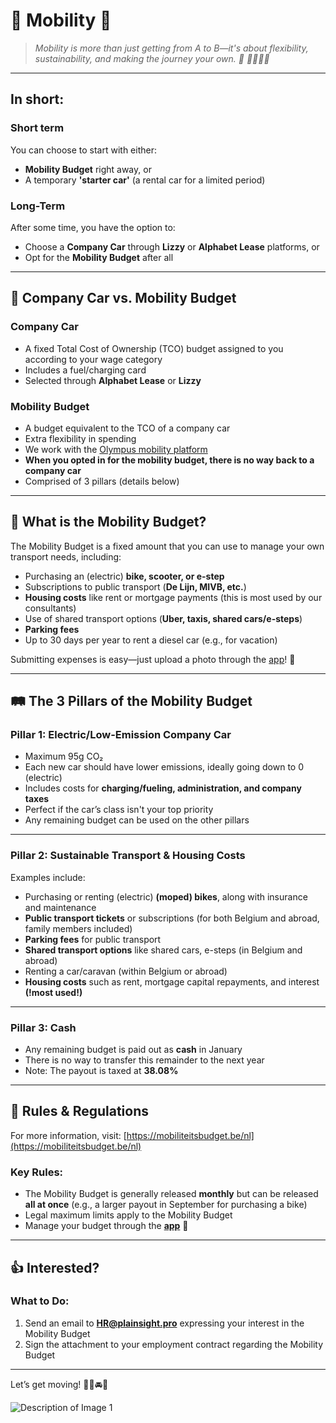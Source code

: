 # 🚗 Mobility 🛴

> *Mobility is more than just getting from A to B—it's about flexibility, sustainability, and making the journey your own. 🚀  🚴‍♂️🚆🚗*

---

## In short:

### Short term
You can choose to start with either:
- **Mobility Budget** right away, or
- A temporary **'starter car'** (a rental car for a limited period)

### Long-Term 
After some time, you have the option to:
- Choose a **Company Car** through **Lizzy** or **Alphabet Lease** platforms, or
- Opt for the **Mobility Budget** after all

---

## 🏢 Company Car vs. Mobility Budget

### Company Car
- A fixed Total Cost of Ownership (TCO) budget assigned to you according to your wage category
- Includes a fuel/charging card
- Selected through **Alphabet Lease** or **Lizzy**

### Mobility Budget
- A budget equivalent to the TCO of a company car
- Extra flexibility in spending
- We work with the [Olympus mobility platform](https://play.google.com/store/apps/details?id=com.mobility.olympus&hl=en&pli=1)
- **When you opted in for the mobility budget, there is no way back to a company car**
- Comprised of 3 pillars (details below)

---

## 📜 What is the Mobility Budget?

The Mobility Budget is a fixed amount that you can use to manage your own transport needs, including:

- Purchasing an (electric) **bike, scooter, or e-step**
- Subscriptions to public transport (**De Lijn, MIVB, etc.**)
- **Housing costs** like rent or mortgage payments (this is most used by our consultants)
- Use of shared transport options (**Uber, taxis, shared cars/e-steps**)
- **Parking fees**
- Up to 30 days per year to rent a diesel car (e.g., for vacation)

Submitting expenses is easy—just upload a photo through the [app](https://play.google.com/store/apps/details?id=com.mobility.olympus&hl=en&pli=1)! 📱

---

## 🛤️ The 3 Pillars of the Mobility Budget

### Pillar 1: Electric/Low-Emission Company Car
- Maximum 95g CO₂ 
- Each new car should have lower emissions, ideally going down to 0 (electric)
- Includes costs for **charging/fueling, administration, and company taxes**
- Perfect if the car’s class isn't your top priority
- Any remaining budget can be used on the other pillars

---

### Pillar 2: Sustainable Transport & Housing Costs
Examples include:
- Purchasing or renting (electric) **(moped) bikes**, along with insurance and maintenance
- **Public transport tickets** or subscriptions (for both Belgium and abroad, family members included)
- **Parking fees** for public transport
- **Shared transport options** like shared cars, e-steps (in Belgium and abroad)
- Renting a car/caravan (within Belgium or abroad)
- **Housing costs** such as rent, mortgage capital repayments, and interest **(!most used!)**

---

### Pillar 3: Cash
- Any remaining budget is paid out as **cash** in January
- There is no way to transfer this remainder to the next year
- Note: The payout is taxed at **38.08%**

---

## 📜 Rules & Regulations

For more information, visit: [https://mobiliteitsbudget.be/nl](https://mobiliteitsbudget.be/nl)

### Key Rules:
- The Mobility Budget is generally released **monthly** but can be released **all at once** (e.g., a larger payout in September for purchasing a bike)
- Legal maximum limits apply to the Mobility Budget
- Manage your budget through the **[app](https://play.google.com/store/apps/details?id=com.mobility.olympus&hl=en&pli=1)** 💼

---

## 👍 Interested?

### What to Do:
1. Send an email to **HR@plainsight.pro** expressing your interest in the Mobility Budget
2. Sign the attachment to your employment contract regarding the Mobility Budget

---

Let’s get moving! 🚴‍♀️🚘🚆




![Description of Image 1](https://via.placeholder.com/800x400) <!-- Replace with actual image URL -->






